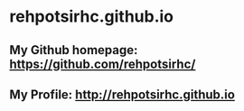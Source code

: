 # rehpotsirhc.github.io

## My Github homepage: https://github.com/rehpotsirhc/
## My Profile: http://rehpotsirhc.github.io
